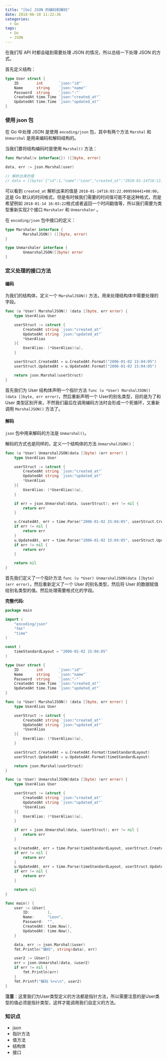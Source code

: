 ```yaml
---
title: "[Go] JSON 的编码和解码"
date: 2018-06-10 11:22:36
categories:
  - Go
tags:
  - Go
  - JSON
---
```



在我们写 API 时都会碰到需要处理 JSON 的情况，所以总结一下处理 JSON 的方式。

首先定义结构：

``` GO
type User struct {
	ID        int       `json:"id"`
	Name      string    `json:"name"`
	Password  string    `json:"-"`
	CreatedAt time.Time `json:"created_at"`
	UpdatedAt time.Time `json:"updated_at"`
}
```

### 使用 json 包
在 Go 中处理 JSON 是使用 `encoding/json` 包，其中有两个方法 `Marshal` 和 `Unmarshal` 是用来编码和解码结构的。

当我们要将结构编码时是使用 `Marshal()` 方法：

``` Go
func Marshal(v interface{}) ([]byte, error)
```

``` go
data, err := json.Marshal(user)

// 解析出来的值
// data = []byte(`{"id":1,"name":"Leon","created_at":"2018-01-14T16:11:37.991176688+08:00","updated_at":"2018-01-14T16:11:37.991176752+08:00"}`)
```

<!--more-->

可以看到 `created_at` 解析出来的值是 `2018-01-14T16:03:22.009598441+08:00`，这是 Go 默认的时间格式，但是有时候我们需要的时间值可能不是这种格式，而是希望例如 `2018-01-14 16:03:22`格式或者返回一个时间戳值等，所以我们需要为类型重新实现2个接口 `Marshaler` 和 `Unmarshaler` 。

在 `encoding/json` 包中接口的定义：

``` go
type Marshaler interface {
        MarshalJSON() ([]byte, error)
}

type Unmarshaler interface {
        UnmarshalJSON([]byte) error
}
```

### 定义处理的接口方法

#### 编码
为我们的结构体，定义一个 `MarshalJSON()` 方法，用来处理结构体中需要处理的字段。

``` GO
func (u *User) MarshalJSON() (data []byte, err error) {
	type UserAlias User

	userStruct := &struct {
		CreatedAt string `json:"created_at"`
		UpdatedAt string `json:"updated_at"`
		*UserAlias
	}{
		UserAlias: (*UserAlias)(u),
	}

	userStruct.CreatedAt = u.CreatedAt.Format("2006-01-02 15:04:05")
	userStruct.UpdatedAt = u.UpdatedAt.Format("2006-01-02 15:04:05")

	return json.Marshal(userStruct)
}
```

首先我们为 User 结构体声明一个指针方法 `func (u *User) MarshalJSON() (data []byte, err error)`，然后重新声明一个 User的别名类型，目的是为了和 User 类型区别开来，不然我们最后在调用编码方法时会形成一个死循环，又重新调用 `MarshalJSON()` 方法了。

#### 解码
`json` 包中用来解码的方法是 `Unmarshal()`。

解码的方式也是同样的，定义一个结构体的方法 `UnmarshalJSON()`：

``` GO
func (u *User) UnmarshalJSON(data []byte) (err error) {
	type UserAlias User

	userStruct := &struct {
		CreatedAt string `json:"created_at"`
		UpdatedAt string `json:"updated_at"`
		*UserAlias
	}{
		UserAlias: (*UserAlias)(u),
	}

	if err = json.Unmarshal(data, &userStruct); err != nil {
		return err
	}

	u.CreatedAt, err = time.Parse("2006-01-02 15:04:05", userStruct.CreatedAt)
	if err != nil {
		return err
	}
	u.UpdatedAt, err = time.Parse("2006-01-02 15:04:05", userStruct.UpdatedAt)
	if err != nil {
		return err
	}

	return nil
}
```

首先我们定义了一个指针方法 `func (u *User) UnmarshalJSON(data []byte) (err error)`，然后重新定义了一个 User 的别名类型，然后将 User 的数据赋值给别名类型的值。然后处理需要格式化的字段。

**完整代码:**

``` Go
package main

import (
	"encoding/json"
	"fmt"
	"time"
)

const (
	timeStandardLayout = "2006-01-02 15:04:05"
)

type User struct {
	ID        int       `json:"id"`
	Name      string    `json:"name"`
	Password  string    `json:"-"`
	CreatedAt time.Time `json:"created_at"`
	UpdatedAt time.Time `json:"updated_at"`
}

func (u *User) MarshalJSON() (data []byte, err error) {
	type UserAlias User

	userStruct := &struct {
		CreatedAt string `json:"created_at"`
		UpdatedAt string `json:"updated_at"`
		*UserAlias
	}{
		UserAlias: (*UserAlias)(u),
	}

	userStruct.CreatedAt = u.CreatedAt.Format(timeStandardLayout)
	userStruct.UpdatedAt = u.UpdatedAt.Format(timeStandardLayout)

	return json.Marshal(userStruct)
}

func (u *User) UnmarshalJSON(data []byte) (err error) {
	type UserAlias User

	userStruct := &struct {
		CreatedAt string `json:"created_at"`
		UpdatedAt string `json:"updated_at"`
		*UserAlias
	}{
		UserAlias: (*UserAlias)(u),
	}

	if err = json.Unmarshal(data, &userStruct); err != nil {
		return err
	}

	u.CreatedAt, err = time.Parse(timeStandardLayout, userStruct.CreatedAt)
	if err != nil {
		return err
	}
	u.UpdatedAt, err = time.Parse(timeStandardLayout, userStruct.UpdatedAt)
	if err != nil {
		return err
	}

	return nil
}

func main() {
	user := &User{
		ID:        1,
		Name:      "Leon",
		Password:  "",
		CreatedAt: time.Now(),
		UpdatedAt: time.Now(),
	}

	data, err := json.Marshal(&user)
	fmt.Println("编码", string(data), err)

	user2 := &User{}
	err = json.Unmarshal(data, &user2)
	if err != nil {
		fmt.Println(err)
	}
	fmt.Printf("解码 %+v\n", user2)
}
```

**注意**：这里我们为User类型定义的方法都是指针方法，所以需要注意的是User类型的值必须是指针类型，这样才能调用我们自定义的方法。

### 知识点

* json
* 指针方法
* 值方法
* 结构体
* 接口